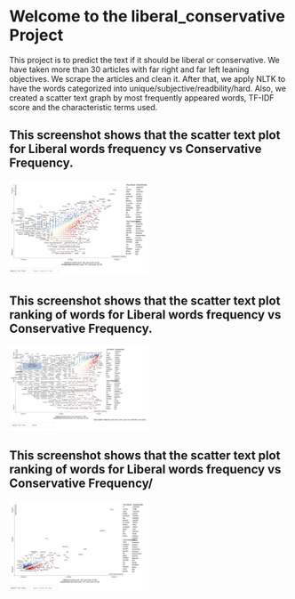 # Welcome to the liberal_conservative Project 

This project is to predict the text if it should be liberal or conservative. We have taken more than 30 articles with far right and far left leaning objectives. We scrape the articles and clean it. After that, we apply NLTK to have the words categorized into unique/subjective/readbility/hard. Also, we created a scatter text graph by most frequently appeared words, TF-IDF score and the characteristic terms used. 

This screenshot shows that the scatter text plot for Liberal words frequency vs Conservative Frequency.
-
<img alt="scattertext1" src="output/scattertext log.JPG" width=250>

This screenshot shows that the scatter text plot ranking of words for Liberal words frequency vs Conservative Frequency.
-
<img alt="scattertext2" src="output/scattertext rank.JPG" width=250>

This screenshot shows that the scatter text plot ranking of words for Liberal words frequency vs Conservative Frequency/
-
<img alt="scattertext3" src="output/scattertext scale.JPG" width=250>

